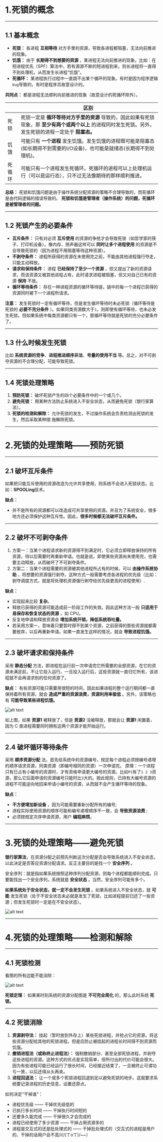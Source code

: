 # 1.死锁的概念

---

## 1.1 基本概念

- **死锁：** 各进程 **互相等待** 对方手里的资源，导致各进程都阻塞，无法向前推进的现象。
- **饥饿：** 由于 **长期得不到想要的资源** ，某进程无法向前推进的现象。比如：在短进程优先（SPF）算法中，若有源源不断的短进程到来，则长进程将一直得不到处理机，从而发生长进程“饥饿”。
- **死循环：** 某进程执行过程中一直跳不出某个循环的现象。有时是因为程序逻辑`bug`导致的，有时是程序员故意设计的。

**共同点：** 都是进程无法顺利向前推进的现象（故意设计的死循环除外）。

|        | 区别                                                                                                                                                        |
| ------ | ----------------------------------------------------------------------------------------------------------------------------------------------------------- |
| 死锁   | 死锁一定是 **循环等待对方手里的资源** 导致的，因此如果有死锁现象，那 **至少有两个或两个以上** 的进程同时发生死锁。另外，发生死锁的进程一定处于 **阻塞态。** |
| 饥饿   | 可能只有 **一个进程** 发生饥饿。发生饥饿的进程既可能是阻塞态(如长期得不到需要的I/O设备)，也可能是就绪态(长期得不到处理机)。                                 |
| 死循环 | 可能只有一个进程发生死循环。死循环的进程可以上处理机运行（可以是运行态），只不过无法像期待的那样顺利推进。                                                  |

**总结：** 死锁和饥饿问题是由于操作系统分配资源的策略不合理导致的，而死循环是由代码逻辑的错误导致的。 **死锁和饥饿是管理者（操作系统）的问题，死循环是被管理者的问题。**

---

## 1.2 死锁产生的必要条件

- **互斥条件：** 只有对必须 **互斥使用** 的资源的争抢才会导致死锁（如哲学家的筷子、打印机设备）。像内存、扬声器这样可以 **同时让多个进程使用** 的资源是不会导致死锁的（因为进程不用阻塞等待这种资源）。
- **不剥夺条件：** 进程所获得的资源在未使用完之前，不能由其他进程强行夺走，只能主动释放。
- **请求和保持条件：** 进程 **已经保持了至少一个资源** ，但又提出了新的资源请求，而该资源又被其他进程占有，此时请求进程被阻塞，但又对自己已有的资源 **保持** 不放。
- **循环等待条件：** 存在一种进程资源的循环等待链，链中的每一个进程已获得的资源同时被下一个进程所请求。

**注意：** 发生死锁时一定有循环等待，但是发生循环等待时未必死锁（循环等待是死锁的 **必要不充分条件** ）。如果同类资源数大于`1`，则即使有循环等待，也未必发生死锁。但如果系统中每类资源都只有一个，那循环等待就是死锁的充分必要条件了。

---

## 1.3 什么时候发生死锁

比如 **系统资源的竞争**、**进程推进顺序非法**、**号量的使用不当** 等。总之，对不可剥夺资源的不合理分配，可能导致死锁。

---

## 1.4 死锁处理策略

1. **预防死锁：** 破坏死锁产生的四个必要条件中的一个或几个。
2. **避免死锁：** 用某种方法防止系统进入不安全状态，从而避免死锁（银行家算法）。
3. **死锁的检测和解除：** 允许死锁的发生，不过操作系统会负责检测出死锁的发生，然后采取某种措
施解除死锁。

---

# 2.死锁的处理策略——预防死锁

---

## 2.1 破坏互斥条件

如果把只能互斥使用的资源改造为允许共享使用，则系统不会进入死锁状态。比如：**SPOOLing**技术。

**缺点：**
- 并不是所有的资源都可以改造成可共享使用的资源。并且为了系统安全，很多地方还必须保护这种互斥性。因此，**很多时候都无法破坏互斥条件。**

---

## 2.2 破坏不可剥夺条件

1. 方案一：当某个进程请求新的资源得不到满足时，它必须立即释放保持的所有资源，待以后需要时再重新申请。也就是说，即使某些资源尚未使用完，也需要主动释放，从而破坏了不可剥夺条件。
2. 方案二：当某个进程需要的资源被其他进程所占有的时候，可以 **由操作系统协助** ，将想要的资源强行剥夺。这种方式一般需要考虑各进程的优先级（比如：剥夺调度方式，就是将处理机资源强行剥夺给优先级更高的进程使用）.

**缺点：**
- 实现起来比较 **复杂**。
- 释放已获得的资源可能造成前一阶段工作的失效。因此这种方法一般 **只适用于易保存和恢复状态的资源** ，如 CPU。
- 反复地申请和释放资源会 **增加系统开销，降低系统吞吐量。**
- 若采用方案一，意味着只要暂时得不到某个资源，之前获得的那些资源就都需要放弃，以后再重新申请。如果一直发生这样的情况，就会 **导致进程饥饿。**

---

## 2.3 破坏请求和保持条件

采用 **静态分配** 方法，即进程在运行前一次申请完它所需要的全部资源，在它的资源未满足前，不让它投入运行。一旦投入运行后，这些资源就一直归它所有，该进程就不会再请求别的任何资源了。

**缺点：**
有些资源可能只需要用很短的时间，因此如果进程的整个运行期间都一直保持着所有资源，就会 **造成严重的资源浪费，资源利用率极低** 。另外，该策略也有 **可能导致某些进程饥饿。**

![alt text](imgs/破坏请求和保持条件.png)

如上图，如果 **资源1** 被释放了，但是 **资源2** 没被释放，那就会让 **资源1** 闲置着，因为 C 类进程需要同时拥有这两个资源才能开始运行。

---

## 2.4 破坏循环等待条件

采用 **顺序资源分配** 法，首先给系统中的资源编号，规定每个进程必须按编号递增的顺序请求资源，同类资源（即编号相同的资源）一次申请完。
原理：一个进程只有已占有小编号的资源时，才有资格申请更大编号的资源。比如`P1`有了`1 2 3`资源，那么它后面申请的资源编号只能时比`3`大的。按此规则，已持有大编号资源的进程不可能逆向地回来申请小编号的资源，从而就不会产生循环等待的现象。

**缺点：**
- **不方便增加新设备** ，因为可能需要重新分配所有的编号;
- 进程实际使用资源的顺序可能和编号递增顺序不一致，会 **导致资源浪费** ;
- 必须按规定次序申请资源，用户 **编程麻烦**。

---

# 3.死锁的处理策略——避免死锁

**银行家算法**，在资源分配之前预先判断这次分配是否会导致系统进入不安全状态，以此决定是否答应资源分配请求。反正主要目的是找一个 **安全序列** 。

安全序列：就是指如果系统按照这种序列分配资源，则每个进程都能顺利完成。只要能找出一个安全序列，系统就是 **安全状态** 。当然，安全序列可能有多个。

**如果系统处于安全状态，就一定不会发生死锁** 。如果系统进入不安全状态，就 **可能** 发生死锁（处于不安全状态未必就是发生了死锁，比如进程提前归还了一些资源；但发生死锁时一定是在不安全状态）。

![alt text](imgs/银行家算法.png)

---

# 4.死锁的处理策略——检测和解除

---

## 4.1 死锁检测

看图的所有边能不能消除：

![alt text](imgs/死锁的检测.png)

**死锁定理：** 如果某时刻系统的资源分配图是 **不可完全简化** 的，那么此时系统 **死锁。**

---

## 4.2 死锁消除

1. **资源剥夺法：** 挂起（暂时放到外存上）某些死锁进程，并抢占它的资源，将这些资源分配给其他的死锁进程。但是应防止被挂起的进程长时间得不到资源而饥饿。
2. **撤销进程法（或称终止进程法）：** 强制撤销部分、甚至全部死锁进程，并剥夺这些进程的资源。这种方式的优点是实现简单，但所付出的代价可能会很大。因为有些进程可能已经运行了很长时间，已经接近结束了，一旦被终止可谓功亏一篑，以后还得从头再来。
3. **进程回退法：** 让一个或多个死锁进程回退到足以避免死锁的地步。这就要求系统要记录进程的历史信息，设置还原点。

如何决定“干掉谁”：
- 进程优先级 —— 干掉优先级低的
- 已执行多长时间 —— 干掉执行时间短的
- 还要多久能完成 —— 干掉很久才会完成的
- 进程已经使用了多少资源 —— 干掉占用资源多的
- 进程是交互式的还是批处理式的 —— 干掉批处理式的（交互式的进程是用户的，干掉的话用户会不高兴/(ㄒoㄒ)/~~）